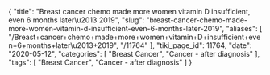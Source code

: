 {
    "title": "Breast cancer chemo made more women vitamin D insufficient, even 6 months later\u2013 2019",
    "slug": "breast-cancer-chemo-made-more-women-vitamin-d-insufficient-even-6-months-later-2019",
    "aliases": [
        "/Breast+cancer+chemo+made+more+women+vitamin+D+insufficient+even+6+months+later\u2013+2019",
        "/11764"
    ],
    "tiki_page_id": 11764,
    "date": "2020-05-12",
    "categories": [
        "Breast Cancer",
        "Cancer - after diagnosis"
    ],
    "tags": [
        "Breast Cancer",
        "Cancer - after diagnosis"
    ]
}
